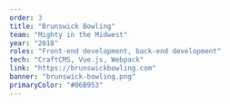 ```yaml
---
order: 3
title: "Brunswick Bowling"
team: "Mighty in the Midwest"
year: "2018"
roles: "Front-end development, back-end development"
tech: "CraftCMS, Vue.js, Webpack"
link: "https://brunswickbowling.com"
banner: "brunswick-bowling.png"
primaryColor: "#06B953"
---
```

